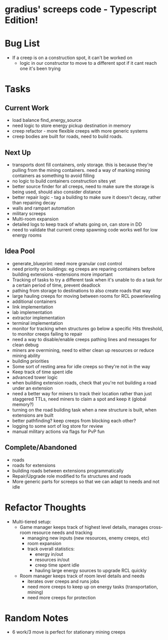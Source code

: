 # gradius' screeps code - Typescript Edition!

# Bug List
* If a creep is on a construction spot, it can't be worked on
  * logic in our constructor to move to a different spot if it cant reach one it's been trying

# Tasks
## Current Work
* load balance find_energy_source
* need logic to store energy pickup destination in memory
* creep refactor - more flexible creeps with more generic systems
* creep bodies are built for roads, need to build roads.

## Next Up
* transports dont fill containers, only storage. this is because they're pulling from the mining containers. need a way of marking mining containers as something to avoid filling
* no logic to build containers construction sites yet
* better source finder for all creeps, need to make sure the storage is being used, should also consider distance
* better repair logic - tag a building to make sure it doesn't decay, rather than repairing decay
* walls and rampart automation
* military screeps
* Multi-room expansion
* detailed logs to keep track of whats going on, can store in DD
* need to validate that current creep spawning code works well for low energy rooms

## Idea Pool
* generate_blueprint: need more granular cost control
* need priority on buildings: eg creeps are reparing containers before building extensions -extensions more important
* Tracking of tasks to try a different task when it's unable to do a task for a certain period of time, prevent deadlock
* pathing from storage to destinations to also create roads that way
* large hauling creeps for moving between rooms for RCL powerleveling
* additional containers
* link implementation
* lab implementation
* extractor implementation
* terminal implementation
* monitor for tracking when structures go below a specific Hits threshold, to monitor creeps failing to repair
* need a way to disable/enable creeps pathing lines and messages for clean debug
* miners are overmining, need to either clean up resources or reduce mining ability
* building priorities
* Some sort of resting area for idle creeps so they're not in the way
* Keep track of time spent idle
* advanced tower logic
* when building extension roads, check that you're not building a road under an extension
* need a better way for miners to track their location rather than just staggered TTLs, need miners to claim a spot and keep it (global memory?)
* turning on the road building task when a new structure is built, when extensions are built
* better pathfinding? keep creeps from blocking each other?
* logging to some sort of log store for review
* manual military actions via flags for PvP fun

## Complete/Abandoned
* roads
* roads for extensions
* building roads between extensions programmatically
* Repair/Upgrade role modified to fix structures and roads
* More generic parts for screeps so that we can adapt to needs and not idle

# Refactor Thoughts
* Multi-tiered setup:
    * Game manager keeps track of highest level details, manages cross-room resource needs and tracking
        * managing new inputs (new resources, enemy creeps, etc)
        * room expansion
        * track overall statistics:
            * energy in/out
            * resources in/out
            * creep time spent idle
            * hauling large energy sources to upgrade RCL quickly
    * Room manager keeps track of room level details and needs
        * iterates over creeps and runs jobs
        * need more creeps to keep up on energy tasks (transportation, mining)
        * need more creeps for protection

# Random Notes
* 6 work/3 move is perfect for stationary mining creeps
